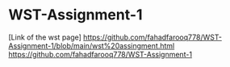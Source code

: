 # WST-Assignment-1
[Link of the wst page] 
https://github.com/fahadfarooq778/WST-Assignment-1/blob/main/wst%20assingment.html
https://github.com/fahadfarooq778/WST-Assignment-1
